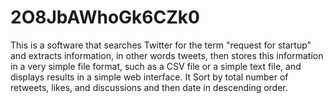 # 2O8JbAWhoGk6CZk0
This is a software that searches Twitter for the term "request for startup" and extracts information, in other words tweets, then stores this information in a very simple file format, such as a CSV file or a simple text file, and displays results in a simple web interface. It Sort by total number of retweets, likes, and discussions and then date in descending order.
